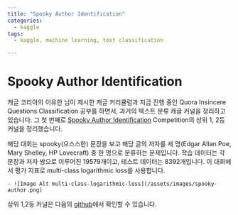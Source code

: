 ```yaml
---
title: "Spooky Author Identification"
categories:
  - kaggle
tags:
  - kaggle, machine learning, text classification

---
```


# Spooky Author Identification

캐글 코리아의 이유한 님이 제시한 캐글 커리큘럼과 지금 진행 중인 Quora Insincere Questions Classification 공부를 하면서, 과거의 텍스트 분류 캐글 커널을 정리하고 있습니다. 그 첫 번째로 [Spooky Author Identification](https://www.kaggle.com/c/spooky-author-identification#description) Competition의 상위 1, 2등 커널을 정리했습니다. 



해당 대회는 spooky(으스스한) 문장을 보고 해당 글의 저자를 세 명(Edgar Allan Poe, Mary Shelley, HP Lovecraft) 중 한 명으로 분류하는 문제입니다. 학습 데이터는 각 문장과 저자 쌍으로 이루어진 19579개이고, 테스트 데이터는 8392개입니다. 이 대회에서 평가 지표로 multi-class logarithmic loss를 사용합니다.

```
- ![Image Alt multi-class-logarithmic-loss](/assets/images/spooky-author.png)
```



상위 1,2등 커널은 다음의 [github](https://github.com/lifesailor/kaggle-best-kernel/tree/master/text-classification/1.spooky-author-identification)에서 확인할 수 있습니다. 

